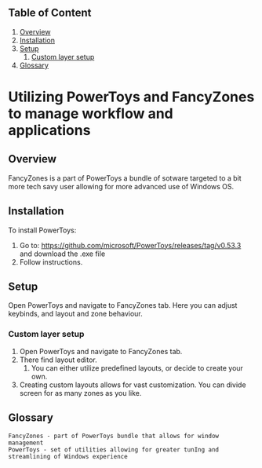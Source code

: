 <!-- omit in toc -->
## Table of Content
1. [Overview](#overview)
2. [Installation](#installation)
3. [Setup](#setup)
   1. [Custom layer setup](#custom-layer-setup)
4. [Glossary](#glossary)
<!-- omit in toc -->
# Utilizing PowerToys and FancyZones to manage workflow and applications

## Overview
  FancyZones is a part of PowerToys a bundle of sotware targeted to a bit more tech savy user allowing for more advanced use of Windows OS.
## Installation
  To install PowerToys: 
  1. Go to:
    https://github.com/microsoft/PowerToys/releases/tag/v0.53.3 \
  and download the .exe file 
  2. Follow instructions.
## Setup
   Open PowerToys and navigate to FancyZones tab.
   Here you can adjust keybinds, and layout and zone behaviour.
### Custom layer setup
  1. Open PowerToys and navigate to FancyZones tab. 
  2. There find layout editor. 
     1. You can either utilize predefined layouts, or decide to create your own.
  3. Creating custom layouts allows for vast customization. You can divide screen for as many zones as you like.
## Glossary
  
  ```
  FancyZones - part of PowerToys bundle that allows for window management 
  PowerToys - set of utilities allowing for greater tunIng and streamlining of Windows experience
  ```